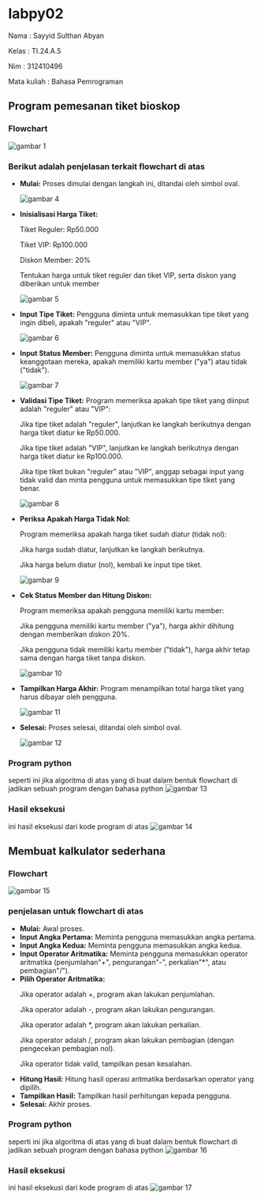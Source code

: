 # labpy02
Nama        : Sayyid Sulthan Abyan <p>

Kelas       : TI.24.A.5 <p>

Nim         : 312410496 <p>

Mata kuliah : Bahasa Pemrograman <p>

## Program pemesanan tiket bioskop
### Flowchart
![gambar 1](screenshot/ft1.png)

### Berikut adalah penjelasan terkait flowchart di atas 

- **Mulai:** Proses dimulai dengan langkah ini, ditandai oleh simbol oval. <p>
![gambar 4](screenshot/ft4.png)

- **Inisialisasi Harga Tiket:** <p>
Tiket Reguler: Rp50.000 <p>
Tiket VIP: Rp100.000 <p>
Diskon Member: 20% <p>
Tentukan harga untuk tiket reguler dan tiket VIP, serta diskon yang diberikan untuk member <p>
![gambar 5](screenshot/ft5.png)

- **Input Tipe Tiket:** Pengguna diminta untuk memasukkan tipe tiket yang ingin dibeli, apakah "reguler" atau "VIP". <p>
![gambar 6](screenshot/ft6.png)

- **Input Status Member:** Pengguna diminta untuk memasukkan status keanggotaan mereka, apakah memiliki kartu member ("ya") atau tidak ("tidak"). <p>
![gambar 7](screenshot/ft7.png)

- **Validasi Tipe Tiket:** Program memeriksa apakah tipe tiket yang diinput adalah "reguler" atau "VIP": <p>
Jika tipe tiket adalah "reguler", lanjutkan ke langkah berikutnya dengan harga tiket diatur ke Rp50.000. <p>
Jika tipe tiket adalah "VIP", lanjutkan ke langkah berikutnya dengan harga tiket diatur ke Rp100.000. <p>
Jika tipe tiket bukan "reguler" atau "VIP", anggap sebagai input yang tidak valid dan minta pengguna untuk memasukkan tipe tiket yang benar. <p>
![gambar 8](screenshot/ft8.png)

- **Periksa Apakah Harga Tidak Nol:** <p>
Program memeriksa apakah harga tiket sudah diatur (tidak nol): <p>
Jika harga sudah diatur, lanjutkan ke langkah berikutnya. <p>
Jika harga belum diatur (nol), kembali ke input tipe tiket. <p>
![gambar 9](screenshot/ft9.png)

- **Cek Status Member dan Hitung Diskon:** <p>
Program memeriksa apakah pengguna memiliki kartu member: <p>
Jika pengguna memiliki kartu member ("ya"), harga akhir dihitung dengan memberikan diskon 20%. <p>
Jika pengguna tidak memiliki kartu member ("tidak"), harga akhir tetap sama dengan harga tiket tanpa diskon. <p>
![gambar 10](screenshot/ft10.png)

- **Tampilkan Harga Akhir:** Program menampilkan total harga tiket yang harus dibayar oleh pengguna. <p>
![gambar 11](screenshot/ft11.png)

- **Selesai:** Proses selesai, ditandai oleh simbol oval. <p>
![gambar 12](screenshot/ft12.png)

### Program python
seperti ini jika algoritma di atas yang di buat dalam bentuk flowchart di jadikan sebuah program dengan bahasa python
![gambar 13](screenshot/ft2.png)

### Hasil eksekusi 
ini hasil eksekusi dari kode program di atas
![gambar 14](screenshot/ft3.png)

## Membuat kalkulator sederhana
### Flowchart
![gambar 15](screenshot/ss13.png)
### penjelasan untuk flowchart di atas
- **Mulai:** Awal proses.
- **Input Angka Pertama:** Meminta pengguna memasukkan angka pertama.
- **Input Angka Kedua:** Meminta pengguna memasukkan angka kedua.
- **Input Operator Aritmatika:** Meminta pengguna memasukkan operator aritmatika (penjumlahan"+", pengurangan"-", perkalian"*", atau pembagian"/").
- **Pilih Operator Aritmatika:** <p>
Jika operator adalah +, program akan lakukan penjumlahan. <p>
Jika operator adalah -, program akan lakukan pengurangan. <p>
Jika operator adalah *, program akan lakukan perkalian. <p>
Jika operator adalah /, program akan lakukan pembagian (dengan pengecekan pembagian nol). <p>
Jika operator tidak valid, tampilkan pesan kesalahan. <p>
- **Hitung Hasil:** Hitung hasil operasi aritmatika berdasarkan operator yang dipilih.
- **Tampilkan Hasil:** Tampilkan hasil perhitungan kepada pengguna.
- **Selesai:** Akhir proses.
### Program python
seperti ini jika algoritma di atas yang di buat dalam bentuk flowchart di jadikan sebuah program dengan bahasa python
![gambar 16](screenshot/ft14.png)

### Hasil eksekusi
ini hasil eksekusi dari kode program di atas
![gambar 17](screenshot/ft13.png)
